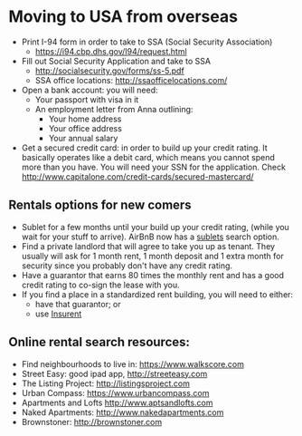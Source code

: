 # Moving to USA from overseas

* Print I-94 form in order to take to SSA (Social Security Association)
  * https://i94.cbp.dhs.gov/I94/request.html
* Fill out Social Security Application and take to SSA
  * http://socialsecurity.gov/forms/ss-5.pdf
  * SSA office locations: http://ssaofficelocations.com/
* Open a bank account: you will need:
  * Your passport with visa in it
  * An employment letter from Anna outlining:
    - Your home address
    - Your office address
    - Your annual salary
* Get a secured credit card: in order to build up your credit rating.
  It basically operates like a debit card,
  which means you cannot spend more than you have.
  You will need your SSN for the application.
  Check http://www.capitalone.com/credit-cards/secured-mastercard/

## Rentals options for new comers

* Sublet for a few months until your build up your credit rating,
  (while you wait for your stuff to arrive).
  AirBnB now has a [sublets](https://www.airbnb.com/sublets) search option.
* Find a private landlord that will agree to take you up as tenant.
  They usually will ask for 1 month rent, 1 month deposit and
  1 extra month for security since you probably don't have any credit rating.
* Have a guarantor that earns 80 times the monthly rent and
  has a good credit rating to co-sign the lease with you.
* If you find a place in a standardized rent building, you will need to either:
  - have that guarantor; or
  - use [Insurent](http://www.insurent.com)

## Online rental search resources:

* Find neighbourhoods to live in: https://www.walkscore.com
* Street Easy: good ipad app, http://streeteasy.com
* The Listing Project: http://listingsproject.com
* Urban Compass: https://www.urbancompass.com
* Apartments and Lofts http://www.aptsandlofts.com
* Naked Apartments: http://www.nakedapartments.com
* Brownstoner: http://brownstoner.com
